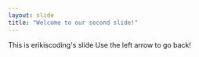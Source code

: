 ```yaml
---
layout: slide
title: "Welcome to our second slide!"
---
```

This is erikiscoding's slide
Use the left arrow to go back!